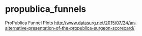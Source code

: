 # propublica_funnels
ProPublica Funnel Plots
http://www.datasurg.net/2015/07/24/an-alternative-presentation-of-the-propublica-surgeon-scorecard/
